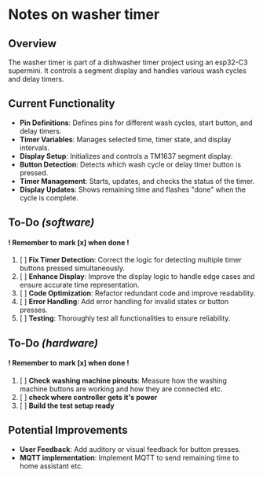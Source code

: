 # Notes on **washer timer**

## Overview
The washer timer is part of a dishwasher timer project using an esp32-C3 supermini. It controls a segment display and handles various wash cycles and delay timers.

## Current Functionality
- **Pin Definitions**: Defines pins for different wash cycles, start button, and delay timers.
- **Timer Variables**: Manages selected time, timer state, and display intervals.
- **Display Setup**: Initializes and controls a TM1637 segment display.
- **Button Detection**: Detects which wash cycle or delay timer button is pressed.
- **Timer Management**: Starts, updates, and checks the status of the timer.
- **Display Updates**: Shows remaining time and flashes "done" when the cycle is complete.



## To-Do *(software)*
#### ! Remember to mark [x] when done !
1. [ ] **Fix Timer Detection**: Correct the logic for detecting multiple timer buttons pressed simultaneously.
2. [ ] **Enhance Display**: Improve the display logic to handle edge cases and ensure accurate time representation.
3. [ ] **Code Optimization**: Refactor redundant code and improve readability.
4. [ ] **Error Handling**: Add error handling for invalid states or button presses.
5. [ ] **Testing**: Thoroughly test all functionalities to ensure reliability.

## To-Do *(hardware)*
#### ! Remember to mark [x] when done !
1. [ ] **Check washing machine pinouts**: Measure how the washing machine buttons are working and how they are connected etc.
2. [ ] **check where controller gets it's power**
3. [ ] **Build the test setup ready**


## Potential Improvements
- **User Feedback**: Add auditory or visual feedback for button presses.
- **MQTT implementation**: Implement MQTT to send remaining time to home assistant etc.
